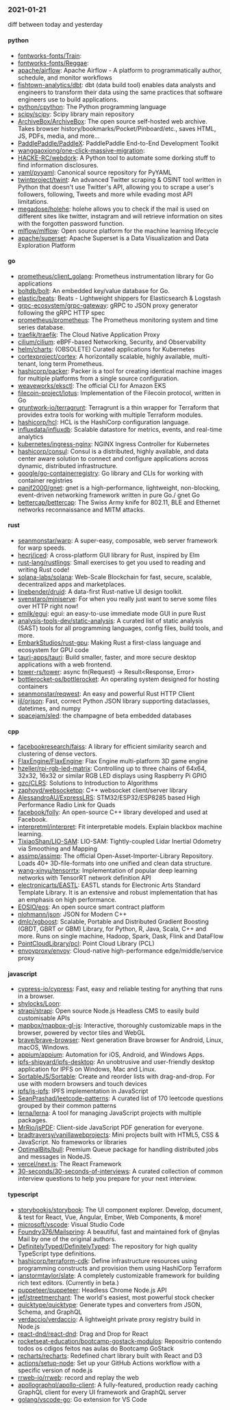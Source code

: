### 2021-01-21
diff between today and yesterday

#### python
* [fontworks-fonts/Train](https://github.com/fontworks-fonts/Train): 
* [fontworks-fonts/Reggae](https://github.com/fontworks-fonts/Reggae): 
* [apache/airflow](https://github.com/apache/airflow): Apache Airflow - A platform to programmatically author, schedule, and monitor workflows
* [fishtown-analytics/dbt](https://github.com/fishtown-analytics/dbt): dbt (data build tool) enables data analysts and engineers to transform their data using the same practices that software engineers use to build applications.
* [python/cpython](https://github.com/python/cpython): The Python programming language
* [scipy/scipy](https://github.com/scipy/scipy): Scipy library main repository
* [ArchiveBox/ArchiveBox](https://github.com/ArchiveBox/ArchiveBox):  The open source self-hosted web archive. Takes browser history/bookmarks/Pocket/Pinboard/etc., saves HTML, JS, PDFs, media, and more...
* [PaddlePaddle/PaddleX](https://github.com/PaddlePaddle/PaddleX): PaddlePaddle End-to-End Development Toolkit
* [wanggaoxiong/one-click-massive-migration](https://github.com/wanggaoxiong/one-click-massive-migration): 
* [HACKE-RC/webdork](https://github.com/HACKE-RC/webdork): A Python tool to automate some dorking stuff to find information disclosures.
* [yaml/pyyaml](https://github.com/yaml/pyyaml): Canonical source repository for PyYAML
* [twintproject/twint](https://github.com/twintproject/twint): An advanced Twitter scraping & OSINT tool written in Python that doesn't use Twitter's API, allowing you to scrape a user's followers, following, Tweets and more while evading most API limitations.
* [megadose/holehe](https://github.com/megadose/holehe): holehe allows you to check if the mail is used on different sites like twitter, instagram and will retrieve information on sites with the forgotten password function.
* [mlflow/mlflow](https://github.com/mlflow/mlflow): Open source platform for the machine learning lifecycle
* [apache/superset](https://github.com/apache/superset): Apache Superset is a Data Visualization and Data Exploration Platform

#### go
* [prometheus/client_golang](https://github.com/prometheus/client_golang): Prometheus instrumentation library for Go applications
* [boltdb/bolt](https://github.com/boltdb/bolt): An embedded key/value database for Go.
* [elastic/beats](https://github.com/elastic/beats):  Beats - Lightweight shippers for Elasticsearch & Logstash
* [grpc-ecosystem/grpc-gateway](https://github.com/grpc-ecosystem/grpc-gateway): gRPC to JSON proxy generator following the gRPC HTTP spec
* [prometheus/prometheus](https://github.com/prometheus/prometheus): The Prometheus monitoring system and time series database.
* [traefik/traefik](https://github.com/traefik/traefik): The Cloud Native Application Proxy
* [cilium/cilium](https://github.com/cilium/cilium): eBPF-based Networking, Security, and Observability
* [helm/charts](https://github.com/helm/charts): (OBSOLETE) Curated applications for Kubernetes
* [cortexproject/cortex](https://github.com/cortexproject/cortex): A horizontally scalable, highly available, multi-tenant, long term Prometheus.
* [hashicorp/packer](https://github.com/hashicorp/packer): Packer is a tool for creating identical machine images for multiple platforms from a single source configuration.
* [weaveworks/eksctl](https://github.com/weaveworks/eksctl): The official CLI for Amazon EKS
* [filecoin-project/lotus](https://github.com/filecoin-project/lotus): Implementation of the Filecoin protocol, written in Go
* [gruntwork-io/terragrunt](https://github.com/gruntwork-io/terragrunt): Terragrunt is a thin wrapper for Terraform that provides extra tools for working with multiple Terraform modules.
* [hashicorp/hcl](https://github.com/hashicorp/hcl): HCL is the HashiCorp configuration language.
* [influxdata/influxdb](https://github.com/influxdata/influxdb): Scalable datastore for metrics, events, and real-time analytics
* [kubernetes/ingress-nginx](https://github.com/kubernetes/ingress-nginx): NGINX Ingress Controller for Kubernetes
* [hashicorp/consul](https://github.com/hashicorp/consul): Consul is a distributed, highly available, and data center aware solution to connect and configure applications across dynamic, distributed infrastructure.
* [google/go-containerregistry](https://github.com/google/go-containerregistry): Go library and CLIs for working with container registries
* [panjf2000/gnet](https://github.com/panjf2000/gnet):  gnet is a high-performance, lightweight, non-blocking, event-driven networking framework written in pure Go./ gnet  Go 
* [bettercap/bettercap](https://github.com/bettercap/bettercap): The Swiss Army knife for 802.11, BLE and Ethernet networks reconnaissance and MITM attacks.

#### rust
* [seanmonstar/warp](https://github.com/seanmonstar/warp): A super-easy, composable, web server framework for warp speeds.
* [hecrj/iced](https://github.com/hecrj/iced): A cross-platform GUI library for Rust, inspired by Elm
* [rust-lang/rustlings](https://github.com/rust-lang/rustlings):  Small exercises to get you used to reading and writing Rust code!
* [solana-labs/solana](https://github.com/solana-labs/solana): Web-Scale Blockchain for fast, secure, scalable, decentralized apps and marketplaces.
* [linebender/druid](https://github.com/linebender/druid): A data-first Rust-native UI design toolkit.
* [svenstaro/miniserve](https://github.com/svenstaro/miniserve):  For when you really just want to serve some files over HTTP right now!
* [emilk/egui](https://github.com/emilk/egui): egui: an easy-to-use immediate mode GUI in pure Rust
* [analysis-tools-dev/static-analysis](https://github.com/analysis-tools-dev/static-analysis): A curated list of static analysis (SAST) tools for all programming languages, config files, build tools, and more.
* [EmbarkStudios/rust-gpu](https://github.com/EmbarkStudios/rust-gpu):  Making Rust a first-class language and ecosystem for GPU code 
* [tauri-apps/tauri](https://github.com/tauri-apps/tauri): Build smaller, faster, and more secure desktop applications with a web frontend.
* [tower-rs/tower](https://github.com/tower-rs/tower): async fn(Request) -> Result<Response, Error>
* [bottlerocket-os/bottlerocket](https://github.com/bottlerocket-os/bottlerocket): An operating system designed for hosting containers
* [seanmonstar/reqwest](https://github.com/seanmonstar/reqwest): An easy and powerful Rust HTTP Client
* [ijl/orjson](https://github.com/ijl/orjson): Fast, correct Python JSON library supporting dataclasses, datetimes, and numpy
* [spacejam/sled](https://github.com/spacejam/sled): the champagne of beta embedded databases

#### cpp
* [facebookresearch/faiss](https://github.com/facebookresearch/faiss): A library for efficient similarity search and clustering of dense vectors.
* [FlaxEngine/FlaxEngine](https://github.com/FlaxEngine/FlaxEngine): Flax Engine  multi-platform 3D game engine
* [hzeller/rpi-rgb-led-matrix](https://github.com/hzeller/rpi-rgb-led-matrix): Controlling up to three chains of 64x64, 32x32, 16x32 or similar RGB LED displays using Raspberry Pi GPIO
* [gzc/CLRS](https://github.com/gzc/CLRS): Solutions to Introduction to Algorithms
* [zaphoyd/websocketpp](https://github.com/zaphoyd/websocketpp): C++ websocket client/server library
* [AlessandroAU/ExpressLRS](https://github.com/AlessandroAU/ExpressLRS): STM32/ESP32/ESP8285 based High Performance Radio Link for Quads
* [facebook/folly](https://github.com/facebook/folly): An open-source C++ library developed and used at Facebook.
* [interpretml/interpret](https://github.com/interpretml/interpret): Fit interpretable models. Explain blackbox machine learning.
* [TixiaoShan/LIO-SAM](https://github.com/TixiaoShan/LIO-SAM): LIO-SAM: Tightly-coupled Lidar Inertial Odometry via Smoothing and Mapping
* [assimp/assimp](https://github.com/assimp/assimp): The official Open-Asset-Importer-Library Repository. Loads 40+ 3D-file-formats into one unified and clean data structure.
* [wang-xinyu/tensorrtx](https://github.com/wang-xinyu/tensorrtx): Implementation of popular deep learning networks with TensorRT network definition API
* [electronicarts/EASTL](https://github.com/electronicarts/EASTL): EASTL stands for Electronic Arts Standard Template Library. It is an extensive and robust implementation that has an emphasis on high performance.
* [EOSIO/eos](https://github.com/EOSIO/eos): An open source smart contract platform
* [nlohmann/json](https://github.com/nlohmann/json): JSON for Modern C++
* [dmlc/xgboost](https://github.com/dmlc/xgboost): Scalable, Portable and Distributed Gradient Boosting (GBDT, GBRT or GBM) Library, for Python, R, Java, Scala, C++ and more. Runs on single machine, Hadoop, Spark, Dask, Flink and DataFlow
* [PointCloudLibrary/pcl](https://github.com/PointCloudLibrary/pcl): Point Cloud Library (PCL)
* [envoyproxy/envoy](https://github.com/envoyproxy/envoy): Cloud-native high-performance edge/middle/service proxy

#### javascript
* [cypress-io/cypress](https://github.com/cypress-io/cypress): Fast, easy and reliable testing for anything that runs in a browser.
* [shylocks/Loon](https://github.com/shylocks/Loon): 
* [strapi/strapi](https://github.com/strapi/strapi):  Open source Node.js Headless CMS to easily build customisable APIs
* [mapbox/mapbox-gl-js](https://github.com/mapbox/mapbox-gl-js): Interactive, thoroughly customizable maps in the browser, powered by vector tiles and WebGL
* [brave/brave-browser](https://github.com/brave/brave-browser): Next generation Brave browser for Android, Linux, macOS, Windows.
* [appium/appium](https://github.com/appium/appium):  Automation for iOS, Android, and Windows Apps.
* [ipfs-shipyard/ipfs-desktop](https://github.com/ipfs-shipyard/ipfs-desktop): An unobtrusive and user-friendly desktop application for IPFS on Windows, Mac and Linux.
* [SortableJS/Sortable](https://github.com/SortableJS/Sortable): Create and reorder lists with drag-and-drop. For use with modern browsers and touch devices
* [ipfs/js-ipfs](https://github.com/ipfs/js-ipfs): IPFS implementation in JavaScript
* [SeanPrashad/leetcode-patterns](https://github.com/SeanPrashad/leetcode-patterns): A curated list of 170 leetcode questions grouped by their common patterns
* [lerna/lerna](https://github.com/lerna/lerna):  A tool for managing JavaScript projects with multiple packages.
* [MrRio/jsPDF](https://github.com/MrRio/jsPDF): Client-side JavaScript PDF generation for everyone.
* [bradtraversy/vanillawebprojects](https://github.com/bradtraversy/vanillawebprojects): Mini projects built with HTML5, CSS & JavaScript. No frameworks or libraries
* [OptimalBits/bull](https://github.com/OptimalBits/bull): Premium Queue package for handling distributed jobs and messages in NodeJS.
* [vercel/next.js](https://github.com/vercel/next.js): The React Framework
* [30-seconds/30-seconds-of-interviews](https://github.com/30-seconds/30-seconds-of-interviews): A curated collection of common interview questions to help you prepare for your next interview.

#### typescript
* [storybookjs/storybook](https://github.com/storybookjs/storybook):  The UI component explorer. Develop, document, & test for React, Vue, Angular, Ember, Web Components, & more!
* [microsoft/vscode](https://github.com/microsoft/vscode): Visual Studio Code
* [Foundry376/Mailspring](https://github.com/Foundry376/Mailspring):  A beautiful, fast and maintained fork of @nylas Mail by one of the original authors.
* [DefinitelyTyped/DefinitelyTyped](https://github.com/DefinitelyTyped/DefinitelyTyped): The repository for high quality TypeScript type definitions.
* [hashicorp/terraform-cdk](https://github.com/hashicorp/terraform-cdk): Define infrastructure resources using programming constructs and provision them using HashiCorp Terraform
* [ianstormtaylor/slate](https://github.com/ianstormtaylor/slate): A completely customizable framework for building rich text editors. (Currently in beta.)
* [puppeteer/puppeteer](https://github.com/puppeteer/puppeteer): Headless Chrome Node.js API
* [jef/streetmerchant](https://github.com/jef/streetmerchant):  The world's easiest, most powerful stock checker
* [quicktype/quicktype](https://github.com/quicktype/quicktype): Generate types and converters from JSON, Schema, and GraphQL
* [verdaccio/verdaccio](https://github.com/verdaccio/verdaccio): A lightweight private proxy registry build in Node.js
* [react-dnd/react-dnd](https://github.com/react-dnd/react-dnd): Drag and Drop for React
* [rocketseat-education/bootcamp-gostack-modulos](https://github.com/rocketseat-education/bootcamp-gostack-modulos): Repositrio contendo todos os cdigos feitos nas aulas do Bootcamp GoStack
* [recharts/recharts](https://github.com/recharts/recharts): Redefined chart library built with React and D3
* [actions/setup-node](https://github.com/actions/setup-node): Set up your GitHub Actions workflow with a specific version of node.js
* [rrweb-io/rrweb](https://github.com/rrweb-io/rrweb): record and replay the web
* [apollographql/apollo-client](https://github.com/apollographql/apollo-client):  A fully-featured, production ready caching GraphQL client for every UI framework and GraphQL server
* [golang/vscode-go](https://github.com/golang/vscode-go): Go extension for VS Code
